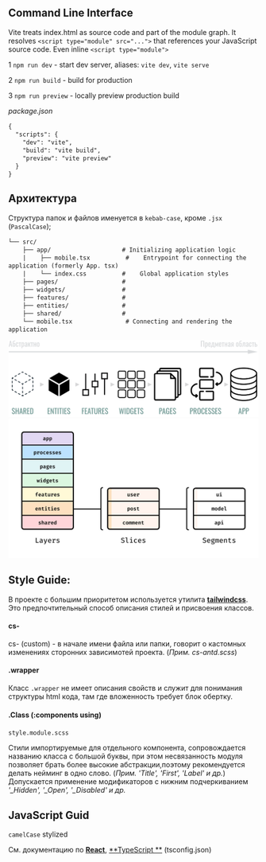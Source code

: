 ## Command Line Interface


Vite treats index.html as source code and part of the module graph. It resolves `<script type="module" src="...">` that references your JavaScript source code. Even inline `<script type="module">`

1 `npm run dev` - start dev server, aliases: `vite dev`, `vite serve`

2 `npm run build` - build for production 

3 `npm run preview` - locally preview production build


_package.json_

```
{
  "scripts": {
    "dev": "vite",
    "build": "vite build",
    "preview": "vite preview"
  }
}
```

## Архитектура

Структура папок и файлов именуется в `kebab-case`, кроме `.jsx` (`PascalCase`);

```
└── src/
    ├── app/                    # Initializing application logic
    |    ├── mobile.tsx          #    Entrypoint for connecting the application (formerly App. tsx)
    |    └── index.css          #    Global application styles
    ├── pages/                  #
    ├── widgets/                #
    ├── features/               #
    ├── entities/               #
    ├── shared/                 #
    └── mobile.tsx               # Connecting and rendering the application
```
![Image alt](etc/img.png)
![Image alt](etc/img_1.png)



## Style Guide:

В проекте с большим приоритетом используется утилита [**tailwindcss**](https://tailwindcss.com/).
Это предпочтительный способ описания стилей и присвоения классов.

#### cs-

cs- (custom) - в начале имени файла или папки, говорит о кастомных изменениях сторонних зависимотей проекта. (_Прим.
cs-antd.scss_)

#### .wrapper

Класс `.wrapper` не имеет описания свойств и служит для понимания структуры html кода, там где вложенность требует блок
обертку.

#### .Class (:components using)

`style.module.scss`

Стили импортируемые для отдельного компонента, сопровождается названию класса с большой буквы, при этом несвязанность модуля позволяет
брать более высокие абстракции,поэтому рекомендуется делать нейминг в одно слово. (_Прим. 'Title', 'First', 'Label' и др._)
Допускается применение модификаторов с нижним подчеркиванием _'\_Hidden', '\_Open', '\_Disabled' и др._

## JavaScript Guid

`camelCase` stylized

См. документацию по [**React**](https://reactjs.org/docs/getting-started.html), [**TypeScript
**](https://www.typescriptlang.org/docs/) (tsconfig.json)